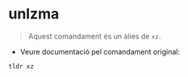 # unlzma

> Aquest comandament és un àlies de `xz`.

- Veure documentació pel comandament original:

`tldr xz`
